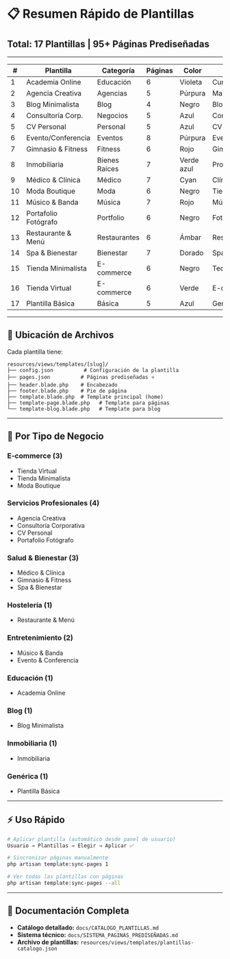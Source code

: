 # 📋 Resumen Rápido de Plantillas

## Total: 17 Plantillas | 95+ Páginas Prediseñadas

---

| # | Plantilla | Categoría | Páginas | Color | Ideal Para |
|---|-----------|-----------|---------|-------|------------|
| 1 | Academia Online | Educación | 6 | Violeta | Cursos online |
| 2 | Agencia Creativa | Agencias | 5 | Púrpura | Marketing/Diseño |
| 3 | Blog Minimalista | Blog | 4 | Negro | Blogging |
| 4 | Consultoría Corp. | Negocios | 5 | Azul | Consultoría |
| 5 | CV Personal | Personal | 5 | Azul | CV Online |
| 6 | Evento/Conferencia | Eventos | 8 | Púrpura | Eventos |
| 7 | Gimnasio & Fitness | Fitness | 6 | Rojo | Gimnasios |
| 8 | Inmobiliaria | Bienes Raíces | 7 | Verde azul | Propiedades |
| 9 | Médico & Clínica | Médico | 7 | Cyan | Clínicas |
| 10 | Moda Boutique | Moda | 6 | Negro | Tiendas de ropa |
| 11 | Músico & Banda | Música | 7 | Rojo | Músicos |
| 12 | Portafolio Fotógrafo | Portfolio | 6 | Negro | Fotógrafos |
| 13 | Restaurante & Menú | Restaurantes | 6 | Ámbar | Restaurantes |
| 14 | Spa & Bienestar | Bienestar | 7 | Dorado | Spas |
| 15 | Tienda Minimalista | E-commerce | 6 | Negro | Tech/Premium |
| 16 | Tienda Virtual | E-commerce | 6 | Verde | E-commerce |
| 17 | Plantilla Básica | Básica | 5 | Azul | Genérico |

---

## 📁 Ubicación de Archivos

Cada plantilla tiene:
```
resources/views/templates/[slug]/
├── config.json          # Configuración de la plantilla
├── pages.json          # Páginas prediseñadas ⭐
├── header.blade.php    # Encabezado
├── footer.blade.php    # Pie de página
├── template.blade.php  # Template principal (home)
├── template-page.blade.php   # Template para páginas
└── template-blog.blade.php   # Template para blog
```

---

## 🎯 Por Tipo de Negocio

### **E-commerce (3)**
- Tienda Virtual
- Tienda Minimalista  
- Moda Boutique

### **Servicios Profesionales (4)**
- Agencia Creativa
- Consultoría Corporativa
- CV Personal
- Portafolio Fotógrafo

### **Salud & Bienestar (3)**
- Médico & Clínica
- Gimnasio & Fitness
- Spa & Bienestar

### **Hostelería (1)**
- Restaurante & Menú

### **Entretenimiento (2)**
- Músico & Banda
- Evento & Conferencia

### **Educación (1)**
- Academia Online

### **Blog (1)**
- Blog Minimalista

### **Inmobiliaria (1)**
- Inmobiliaria

### **Genérica (1)**
- Plantilla Básica

---

## ⚡ Uso Rápido

```bash
# Aplicar plantilla (automático desde panel de usuario)
Usuario → Plantillas → Elegir → Aplicar ✅

# Sincronizar páginas manualmente
php artisan template:sync-pages 1

# Ver todas las plantillas con páginas
php artisan template:sync-pages --all
```

---

## 📖 Documentación Completa

- **Catálogo detallado:** `docs/CATALOGO_PLANTILLAS.md`
- **Sistema técnico:** `docs/SISTEMA_PAGINAS_PREDISEÑADAS.md`
- **Archivo de plantillas:** `resources/views/templates/plantillas-catalogo.json`

